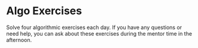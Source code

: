 # Algo Exercises

Solve four algorithmic exercises each day. If you have any questions or need help, you can ask about these exercises during the mentor time in the afternoon.